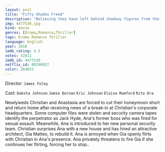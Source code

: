 ```yaml
---
layout: post
title: "Fifty Shades Freed"
description: "Believing they have left behind shadowy figures from their past, newlyweds Christian and Ana fully embrace an inextricable connection and shared life of luxury. But just as she steps into her role as Mrs. Grey and he relaxes into an unfamiliar stability, new threats could jeopardize their happy ending before it even begins..."
img: 4477536.jpg
kind: movie
genres: [Drama,Romance,Thriller]
tags: Drama Romance Thriller 
language: English
year: 2018
imdb_rating: 4.5
votes: 52811
imdb_id: 4477536
netflix_id: 80200957
color: 264653
---
```

Director: `James Foley`  

Cast: `Dakota Johnson` `Jamie Dornan` `Eric Johnson` `Eloise Mumford` `Rita Ora` 

Newlyweds Christian and Anastasia are forced to cut their honeymoon short and return home after receiving news of a break-in at Christian's corporate headquarters. Some computer files were stolen and security camera tapes identify the perpetrator as Jack Hyde, Ana's former boss who was fired for sexual assault. Meanwhile, Ana is introduced to her new personal security team. Christian surprises Ana with a new house and has hired an attractive architect, Gia Matteo, to rebuild it. Ana is annoyed when Gia openly flirts with Christian in Ana's presence. Ana privately threatens to fire Gia if she continues her flirting, forcing her to stop..